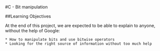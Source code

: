 #C - Bit manipulation

##Learning Objectives

At the end of this project, we are expected to be able to explain to anyone, without the help of Google:

    * How to manipulate bits and use bitwise operators
    * Looking for the right source of information without too much help
